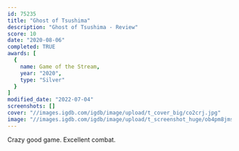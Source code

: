 ```yaml
---
id: 75235
title: "Ghost of Tsushima"
description: "Ghost of Tsushima - Review"
score: 10
date: "2020-08-06"
completed: TRUE
awards: [
  {
    name: Game of the Stream,
    year: "2020",
    type: "Silver"
  }
]
modified_date: "2022-07-04"
screenshots: []
cover: "//images.igdb.com/igdb/image/upload/t_cover_big/co2crj.jpg"
image: "//images.igdb.com/igdb/image/upload/t_screenshot_huge/ob4pm8jmsutkttmdm5ys.jpg"
---
```

Crazy good game. Excellent combat.